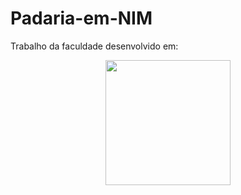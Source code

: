# Padaria-em-NIM
Trabalho da faculdade desenvolvido em:

<div align="center">
  <img src="https://nim-lang.org/assets/img/logo.svg" width="200px" />
</div>


